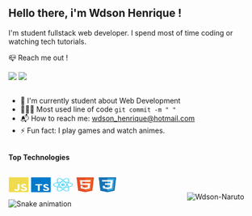 ## Hello there, i'm Wdson Henrique !

I'm student fullstack web developer. I spend most of time coding or watching tech tutorials.

📪 Reach me out !

<div> 
  <a href="https://instagram.com/wdsonhenriq" target="_blank"><img src="https://img.shields.io/badge/-Instagram-%23E4405F?style=for-the-badge&logo=instagram&logoColor=white"></a>
  <a href="https://www.linkedin.com/in/wdsonhenrique" target="_blank"><img src="https://img.shields.io/badge/-LinkedIn-%230077B5?style=for-the-badge&logo=linkedin&logoColor=white"></a> 
  
  ##  
  
  * 🔭 I'm currently student about Web Development
  * 👨🏿‍💻 Most used line of code ``` git commit -m " " ``` 
  * 📬 How to reach me: wdson_henrique@hotmail.com
  * ⚡️ Fun fact: I play games and watch animes.
  
  
  ## 
  
  **Top Technologies**
  
  <div style="display: inline_block"><br>
  <img align="center" alt="Wdson-Js" height="30" width="40" src="https://raw.githubusercontent.com/devicons/devicon/master/icons/javascript/javascript-plain.svg">
  <img align="center" alt="Wdson-Ts" height="30" width="40" src="https://raw.githubusercontent.com/devicons/devicon/master/icons/typescript/typescript-plain.svg">
  <img align="center" alt="Wdson-React" height="30" width="40" src="https://raw.githubusercontent.com/devicons/devicon/master/icons/react/react-original.svg">
  <img align="center" alt="Wdson-HTML" height="30" width="40" src="https://raw.githubusercontent.com/devicons/devicon/master/icons/html5/html5-original.svg">
  <img align="center" alt="Wdson-CSS" height="30" width="40" src="https://raw.githubusercontent.com/devicons/devicon/master/icons/css3/css3-original.svg">
  
</div>
  
  <div>
    <img align="right" alt="Wdson-Naruto" src="https://media.giphy.com/media/3o7btXJQm5DD8ApubC/giphy.gif" width="150" height="100">
  </div>


  ![Snake animation](https://github.com/wdsonhenrique/rafaballerini/blob/output/github-contribution-grid-snake.svg)
</div>
